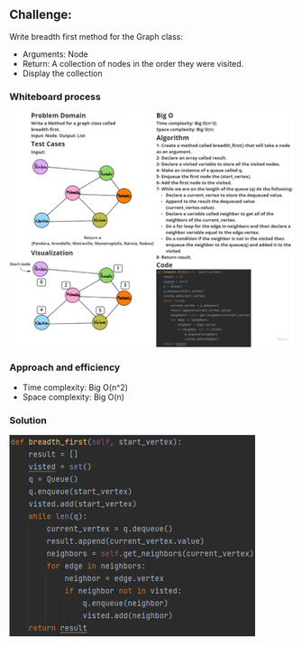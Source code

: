 ## Challenge:
Write breadth first method for the Graph class:
- Arguments: Node
- Return: A collection of nodes in the order they were visited.
- Display the collection

### Whiteboard process
![breadth](breadth_first.jpg)

### Approach and efficiency
- Time complexity: Big O(n^2)
- Space complexity: Big O(n)

### Solution
![breadth](bfs.png)

